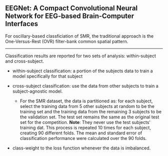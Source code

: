 ## EEGNet: A Compact Convolutional Neural Network for EEG-based Brain-Computer Interfaces

For oscillary-based classficiation of SMR, the traditional approach is the One-Versus-Rest (OVR) filter-bank common spatial pattern. 

---

Classification results are reported for two sets of analysis: within-subject and cross-subject. 

- within-subject classification: a portion of the subjects data to train a model specifically for that subject

- cross-subject classification: use the data from other subjects to train a subject-agnostic model. 
  
  - For the SMR dataset, the data is partitioned as: for each subject, select the training data from 5 other subjects at random to be the training set and the training data from the remaining 3 subjects to be the validation set. The test set remains the same as the original test set for the competition. 
  **Note**: They never use the test subjects' training dat. This process is repeated  10 times for each subject, creating 90 different folds. The mean and standard error of classification performance were calculated over the 90 folds. 
  
- class-weight to the loss function whenever the data is imbalanced. 
